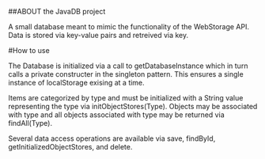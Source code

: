 ##ABOUT the JavaDB project

A small database meant to mimic the functionality of the WebStorage API. Data is stored via key-value pairs and retreived via key.

#How to use

The Database is initialized via a call to getDatabaseInstance which in turn calls a private constructer in the singleton pattern. This ensures a single instance of localStorage exising at a time.

Items are categorized by type and must be initialized with a String value representing the type via initObjectStores(Type). Objects may be associated with type and all objects associated with type may be returned via findAll(Type).

Several data access operations are available via save, findById, getInitializedObjectStores, and delete.
